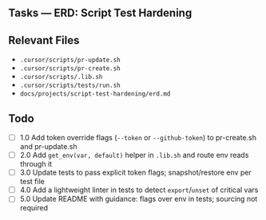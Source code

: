## Tasks — ERD: Script Test Hardening

## Relevant Files

- `.cursor/scripts/pr-update.sh`
- `.cursor/scripts/pr-create.sh`
- `.cursor/scripts/.lib.sh`
- `.cursor/scripts/tests/run.sh`
- `docs/projects/script-test-hardening/erd.md`

## Todo

- [ ] 1.0 Add token override flags (`--token` or `--github-token`) to pr-create.sh and pr-update.sh
- [ ] 2.0 Add `get_env(var, default)` helper in `.lib.sh` and route env reads through it
- [ ] 3.0 Update tests to pass explicit token flags; snapshot/restore env per test file
- [ ] 4.0 Add a lightweight linter in tests to detect `export`/`unset` of critical vars
- [ ] 5.0 Update README with guidance: flags over env in tests; sourcing not required
